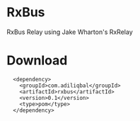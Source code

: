 # RxBus
RxBus Relay using Jake Wharton's RxRelay

# Download
```maven
  <dependency>
    <groupId>com.adiliqbal</groupId>
    <artifactId>rxbus</artifactId>
    <version>0.1</version>
    <type>pom</type>
  </dependency>
```
